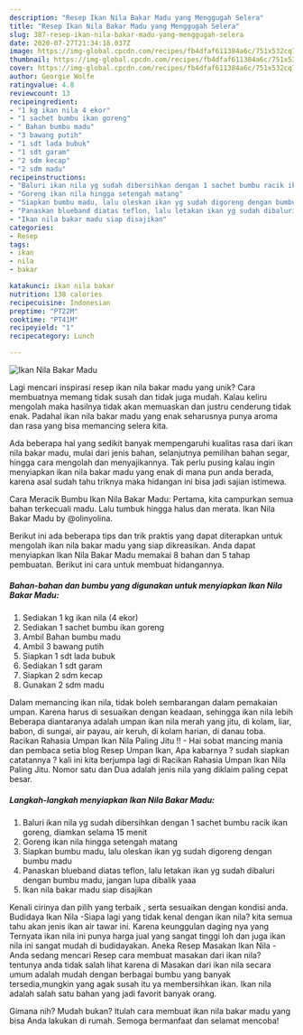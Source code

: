 ```yaml
---
description: "Resep Ikan Nila Bakar Madu yang Menggugah Selera"
title: "Resep Ikan Nila Bakar Madu yang Menggugah Selera"
slug: 387-resep-ikan-nila-bakar-madu-yang-menggugah-selera
date: 2020-07-27T21:34:18.037Z
image: https://img-global.cpcdn.com/recipes/fb4dfaf611384a6c/751x532cq70/ikan-nila-bakar-madu-foto-resep-utama.jpg
thumbnail: https://img-global.cpcdn.com/recipes/fb4dfaf611384a6c/751x532cq70/ikan-nila-bakar-madu-foto-resep-utama.jpg
cover: https://img-global.cpcdn.com/recipes/fb4dfaf611384a6c/751x532cq70/ikan-nila-bakar-madu-foto-resep-utama.jpg
author: Georgie Wolfe
ratingvalue: 4.8
reviewcount: 13
recipeingredient:
- "1 kg ikan nila 4 ekor"
- "1 sachet bumbu ikan goreng"
- " Bahan bumbu madu"
- "3 bawang putih"
- "1 sdt lada bubuk"
- "1 sdt garam"
- "2 sdm kecap"
- "2 sdm madu"
recipeinstructions:
- "Baluri ikan nila yg sudah dibersihkan dengan 1 sachet bumbu racik ikan goreng, diamkan selama 15 menit"
- "Goreng ikan nila hingga setengah matang"
- "Siapkan bumbu madu, lalu oleskan ikan yg sudah digoreng dengan bumbu madu"
- "Panaskan blueband diatas teflon, lalu letakan ikan yg sudah dibaluri dengan bumbu madu, jangan lupa dibalik yaaa"
- "Ikan nila bakar madu siap disajikan"
categories:
- Resep
tags:
- ikan
- nila
- bakar

katakunci: ikan nila bakar 
nutrition: 138 calories
recipecuisine: Indonesian
preptime: "PT22M"
cooktime: "PT41M"
recipeyield: "1"
recipecategory: Lunch

---
```



![Ikan Nila Bakar Madu](https://img-global.cpcdn.com/recipes/fb4dfaf611384a6c/751x532cq70/ikan-nila-bakar-madu-foto-resep-utama.jpg)

Lagi mencari inspirasi resep ikan nila bakar madu yang unik? Cara membuatnya memang tidak susah dan tidak juga mudah. Kalau keliru mengolah maka hasilnya tidak akan memuaskan dan justru cenderung tidak enak. Padahal ikan nila bakar madu yang enak seharusnya punya aroma dan rasa yang bisa memancing selera kita.

Ada beberapa hal yang sedikit banyak mempengaruhi kualitas rasa dari ikan nila bakar madu, mulai dari jenis bahan, selanjutnya pemilihan bahan segar, hingga cara mengolah dan menyajikannya. Tak perlu pusing kalau ingin menyiapkan ikan nila bakar madu yang enak di mana pun anda berada, karena asal sudah tahu triknya maka hidangan ini bisa jadi sajian istimewa.

Cara Meracik Bumbu Ikan Nila Bakar Madu: Pertama, kita campurkan semua bahan terkecuali madu. Lalu tumbuk hingga halus dan merata. Ikan Nila Bakar Madu by @olinyolina.


Berikut ini ada beberapa tips dan trik praktis yang dapat diterapkan untuk mengolah ikan nila bakar madu yang siap dikreasikan. Anda dapat menyiapkan Ikan Nila Bakar Madu memakai 8 bahan dan 5 tahap pembuatan. Berikut ini cara untuk membuat hidangannya.

<!--inarticleads1-->

##### Bahan-bahan dan bumbu yang digunakan untuk menyiapkan Ikan Nila Bakar Madu:

1. Sediakan 1 kg ikan nila (4 ekor)
1. Sediakan 1 sachet bumbu ikan goreng
1. Ambil  Bahan bumbu madu
1. Ambil 3 bawang putih
1. Siapkan 1 sdt lada bubuk
1. Sediakan 1 sdt garam
1. Siapkan 2 sdm kecap
1. Gunakan 2 sdm madu


Dalam memancing ikan nila, tidak boleh sembarangan dalam pemakaian umpan. Karena harus di sesuaikan dengan keadaan, sehingga ikan nila lebih Beberapa diantaranya adalah umpan ikan nila merah yang jitu, di kolam, liar, babon, di sungai, air payau, air keruh, di kolam harian, di danau toba. Racikan Rahasia Umpan Ikan Nila Paling Jitu !! - Hai sobat mancing mania dan pembaca setia blog Resep Umpan Ikan, Apa kabarnya ? sudah siapkan catatannya ? kali ini kita berjumpa lagi di Racikan Rahasia Umpan Ikan Nila Paling Jitu. Nomor satu dan Dua adalah jenis nila yang diklaim paling cepat besar. 

<!--inarticleads2-->

##### Langkah-langkah menyiapkan Ikan Nila Bakar Madu:

1. Baluri ikan nila yg sudah dibersihkan dengan 1 sachet bumbu racik ikan goreng, diamkan selama 15 menit
1. Goreng ikan nila hingga setengah matang
1. Siapkan bumbu madu, lalu oleskan ikan yg sudah digoreng dengan bumbu madu
1. Panaskan blueband diatas teflon, lalu letakan ikan yg sudah dibaluri dengan bumbu madu, jangan lupa dibalik yaaa
1. Ikan nila bakar madu siap disajikan


Kenali cirinya dan pilih yang terbaik , serta sesuaikan dengan kondisi anda. Budidaya Ikan Nila -Siapa lagi yang tidak kenal dengan ikan nila? kita semua tahu akan jenis ikan air tawar ini. Karena keunggulan daging nya yang Ternyata ikan nila ini punya harga jual yang sangat tinggi loh dan juga ikan nila ini sangat mudah di budidayakan. Aneka Resep Masakan Ikan Nila - Anda sedang mencari Resep cara membuat masakan dari ikan nila? tentunya anda tidak salah lihat karena di Masakan dari ikan nila secara umum adalah mudah dengan berbagai bumbu yang banyak tersedia,mungkin yang agak susah itu ya membersihkan ikan. Ikan nila adalah salah satu bahan yang jadi favorit banyak orang. 

Gimana nih? Mudah bukan? Itulah cara membuat ikan nila bakar madu yang bisa Anda lakukan di rumah. Semoga bermanfaat dan selamat mencoba!
